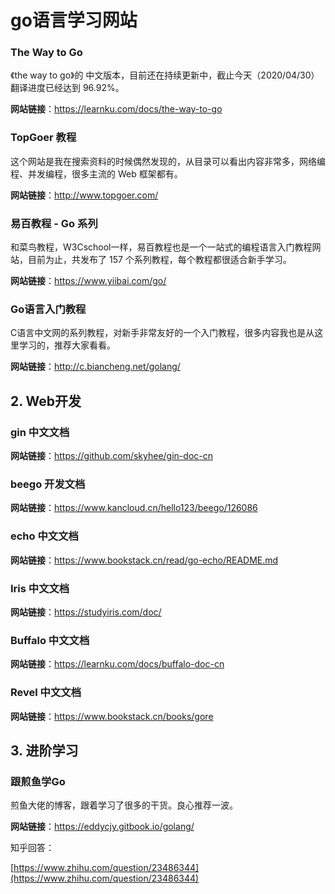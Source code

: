 # go语言学习网站

### **The Way to Go**

《the way to go》的 中文版本，目前还在持续更新中，截止今天（2020/04/30）翻译进度已经达到 96.92%。

**网站链接**：[https://](https://link.zhihu.com/?target=https%3A//learnku.com/docs/the-way-to-go)[learnku.com/docs/the-wa](https://link.zhihu.com/?target=https%3A//learnku.com/docs/the-way-to-go)[y-to-go](https://link.zhihu.com/?target=https%3A//learnku.com/docs/the-way-to-go)

### **TopGoer 教程**

这个网站是我在搜索资料的时候偶然发现的，从目录可以看出内容非常多，网络编程、并发编程，很多主流的 Web 框架都有。

**网站链接**：[http://www.](https://link.zhihu.com/?target=http%3A//www.topgoer.com/)[topgoer.com/](https://link.zhihu.com/?target=http%3A//www.topgoer.com/)

### **易百教程 - Go 系列**

和菜鸟教程，W3Cschool一样，易百教程也是一个一站式的编程语言入门教程网站，目前为止，共发布了 157 个系列教程，每个教程都很适合新手学习。

**网站链接**：[https://www.](https://link.zhihu.com/?target=https%3A//www.yiibai.com/go/)[yiibai.com/go/](https://link.zhihu.com/?target=https%3A//www.yiibai.com/go/)

### **Go语言入门教程**

C语言中文网的系列教程，对新手非常友好的一个入门教程，很多内容我也是从这里学习的，推荐大家看看。

**网站链接**：[http://](https://link.zhihu.com/?target=http%3A//c.biancheng.net/golang/)[c.biancheng.net/golang/](https://link.zhihu.com/?target=http%3A//c.biancheng.net/golang/)

## 

## 2. Web开发

### gin 中文文档

**网站链接**：[https://](https://link.zhihu.com/?target=https%3A//github.com/skyhee/gin-doc-cn)[github.com/skyhee/gin-d](https://link.zhihu.com/?target=https%3A//github.com/skyhee/gin-doc-cn)[oc-cn](https://link.zhihu.com/?target=https%3A//github.com/skyhee/gin-doc-cn)

### beego 开发文档

**网站链接**：[https://www.](https://link.zhihu.com/?target=https%3A//www.kancloud.cn/hello123/beego/126086)[kancloud.cn/hello123/be](https://link.zhihu.com/?target=https%3A//www.kancloud.cn/hello123/beego/126086)[ego/126086](https://link.zhihu.com/?target=https%3A//www.kancloud.cn/hello123/beego/126086)

### echo 中文文档

**网站链接**：[https://www.](https://link.zhihu.com/?target=https%3A//www.bookstack.cn/read/go-echo/README.md)[bookstack.cn/read/go-ec](https://link.zhihu.com/?target=https%3A//www.bookstack.cn/read/go-echo/README.md)[ho/README.md](https://link.zhihu.com/?target=https%3A//www.bookstack.cn/read/go-echo/README.md)

### Iris 中文文档

**网站链接**：[https://](https://link.zhihu.com/?target=https%3A//studyiris.com/doc/)[studyiris.com/doc/](https://link.zhihu.com/?target=https%3A//studyiris.com/doc/)

### Buffalo 中文文档

**网站链接**：[https://](https://link.zhihu.com/?target=https%3A//learnku.com/docs/buffalo-doc-cn)[learnku.com/docs/buffal](https://link.zhihu.com/?target=https%3A//learnku.com/docs/buffalo-doc-cn)[o-doc-cn](https://link.zhihu.com/?target=https%3A//learnku.com/docs/buffalo-doc-cn)

### Revel 中文文档

**网站链接**：[https://www.](https://link.zhihu.com/?target=https%3A//www.bookstack.cn/books/gorevel-manual-zh)[bookstack.cn/books/gore](https://link.zhihu.com/?target=https%3A//www.bookstack.cn/books/gorevel-manual-zh)

## **3. 进阶学习**

### **跟煎鱼学Go**

煎鱼大佬的博客，跟着学习了很多的干货。良心推荐一波。

**网站链接**：[https://](https://link.zhihu.com/?target=https%3A//eddycjy.gitbook.io/golang/)[eddycjy.gitbook.io/gola](https://link.zhihu.com/?target=https%3A//eddycjy.gitbook.io/golang/)[ng/](https://link.zhihu.com/?target=https%3A//eddycjy.gitbook.io/golang/)

知乎回答：

[https://www.zhihu.com/question/23486344](https://www.zhihu.com/question/23486344)
